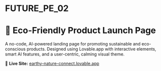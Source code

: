 # FUTURE_PE_02
# 🌿 Eco-Friendly Product Launch Page

A no-code, AI-powered landing page for promoting sustainable and eco-conscious products. Designed using Lovable.app with interactive elements, smart AI features, and a user-centric, calming visual theme.

🔗 **Live Site:** [earthy-nature-connect.lovable.app](https://earthy-nature-connect.lovable.app)


